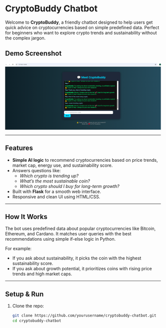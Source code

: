 # CryptoBuddy Chatbot

Welcome to **CryptoBuddy**, a friendly chatbot designed to help users get quick advice on cryptocurrencies based on simple predefined data. Perfect for beginners who want to explore crypto trends and sustainability without the complex jargon.


## Demo Screenshot

![Crypto Chatbot Demo](https://github.com/Sumbati10/CRYPTO_CHATBOT/blob/main/demoscreenshot.png)


---

## Features

- **Simple AI logic** to recommend cryptocurrencies based on price trends, market cap, energy use, and sustainability score.
- Answers questions like:
  - *Which crypto is trending up?*
  - *What’s the most sustainable coin?*
  - *Which crypto should I buy for long-term growth?*
- Built with **Flask** for a smooth web interface.
- Responsive and clean UI using HTML/CSS.

---

## How It Works

The bot uses predefined data about popular cryptocurrencies like Bitcoin, Ethereum, and Cardano. It matches user queries with the best recommendations using simple if-else logic in Python.

For example:
- If you ask about sustainability, it picks the coin with the highest sustainability score.
- If you ask about growth potential, it prioritizes coins with rising price trends and high market caps.

---

## Setup & Run

1. Clone the repo:
   ```bash
   git clone https://github.com/yourusername/cryptobuddy-chatbot.git
   cd cryptobuddy-chatbot
